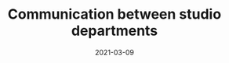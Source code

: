 ---
title: Communication between studio departments
category: Code
image: '/src/assets/blog/blog3.png'
date: 2021-03-09
---